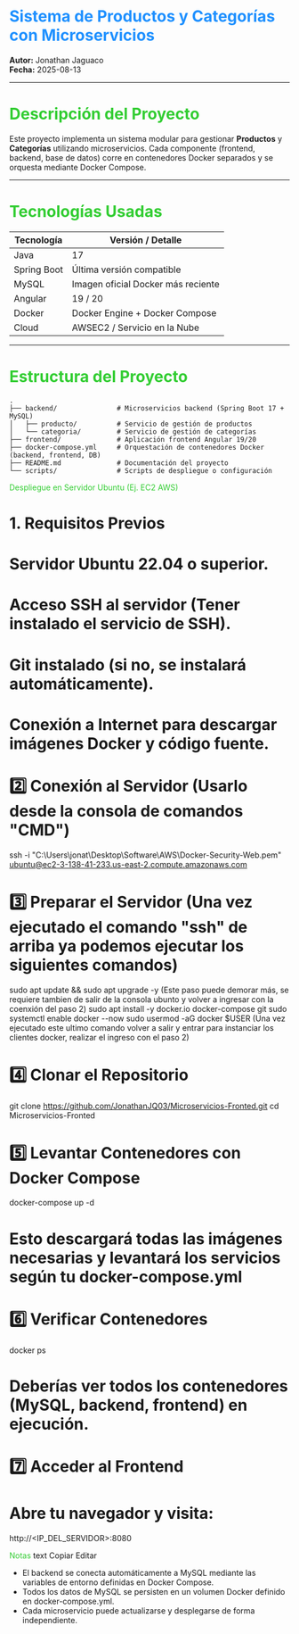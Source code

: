 # <span style="color:#1E90FF;">Sistema de Productos y Categorías con Microservicios</span>

**Autor:** Jonathan Jaguaco  
**Fecha:** 2025-08-13

---

# <span style="color:#32CD32;">Descripción del Proyecto</span>
Este proyecto implementa un sistema modular para gestionar **Productos** y **Categorías** utilizando microservicios.
Cada componente (frontend, backend, base de datos) corre en contenedores Docker separados y se orquesta mediante Docker Compose.  

---

# <span style="color:#32CD32;">Tecnologías Usadas</span>

| Tecnología   | Versión / Detalle                      |
|-------------|-----------------------------------------|
| Java        | 17                                      |
| Spring Boot | Última versión compatible               |
| MySQL       | Imagen oficial Docker más reciente      |
| Angular     | 19 / 20                                 |
| Docker      | Docker Engine + Docker Compose          |
| Cloud       | AWSEC2 / Servicio en la Nube            |
---

# <span style="color:#32CD32;">Estructura del Proyecto</span>

```text
.
├── backend/               # Microservicios backend (Spring Boot 17 + MySQL)
│   ├── producto/          # Servicio de gestión de productos
│   └── categoria/         # Servicio de gestión de categorías
├── frontend/              # Aplicación frontend Angular 19/20
├── docker-compose.yml     # Orquestación de contenedores Docker (backend, frontend, DB)
├── README.md              # Documentación del proyecto
└── scripts/               # Scripts de despliegue o configuración

```
<span style="color:#32CD32;">Despliegue en Servidor Ubuntu (Ej. EC2 AWS)</span>

# 1. Requisitos Previos
# Servidor Ubuntu 22.04 o superior.
# Acceso SSH al servidor (Tener instalado el servicio de SSH).
# Git instalado (si no, se instalará automáticamente).
# Conexión a Internet para descargar imágenes Docker y código fuente.

# 2️⃣ Conexión al Servidor (Usarlo desde la consola de comandos "CMD")
ssh -i "C:\Users\jonat\Desktop\Software\AWS\Docker-Security-Web.pem" ubuntu@ec2-3-138-41-233.us-east-2.compute.amazonaws.com

# 3️⃣ Preparar el Servidor (Una vez ejecutado el comando "ssh" de arriba ya podemos ejecutar los siguientes comandos)
sudo apt update && sudo apt upgrade -y (Este paso puede demorar más, se requiere tambien de salir de la consola ubunto y volver a ingresar con la coenxión del paso 2)
sudo apt install -y docker.io docker-compose git
sudo systemctl enable docker --now
sudo usermod -aG docker $USER
(Una vez ejecutado este ultimo comando volver a salir y entrar para instanciar los clientes docker, realizar el ingreso con el paso 2)

# 4️⃣ Clonar el Repositorio
git clone https://github.com/JonathanJQ03/Microservicios-Fronted.git
cd Microservicios-Fronted

# 5️⃣ Levantar Contenedores con Docker Compose
docker-compose up -d
# Esto descargará todas las imágenes necesarias y levantará los servicios según tu docker-compose.yml

# 6️⃣ Verificar Contenedores
docker ps
# Deberías ver todos los contenedores (MySQL, backend, frontend) en ejecución.

# 7️⃣ Acceder al Frontend
# Abre tu navegador y visita:
http://<IP_DEL_SERVIDOR>:8080

<span style="color:#32CD32;">Notas</span>
text
Copiar
Editar
- El backend se conecta automáticamente a MySQL mediante las variables de entorno definidas en Docker Compose.
- Todos los datos de MySQL se persisten en un volumen Docker definido en docker-compose.yml.
- Cada microservicio puede actualizarse y desplegarse de forma independiente.
